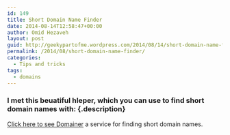 ```yaml
---
id: 149
title: Short Domain Name Finder
date: 2014-08-14T12:58:47+00:00
author: Omid Hezaveh
layout: post
guid: http://geekypartofme.wordpress.com/2014/08/14/short-domain-name-finder/
permalink: /2014/08/short-domain-name-finder/
categories:
  - Tips and tricks
tags:
  - domains
---
```

### I met this beuatiful hleper, which you can use to find short domain names with: {.description}

[Click here to see Domainer](http://domai.nr/) a service for finding short domain names.
